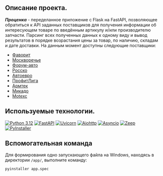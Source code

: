 ## Описание проекта.

_**Проценка**_ - переделанное приложение с Flask на FastAPI, позволяющее обратиться к API заданных поставщиков для получения информации об интересующем товаре по введённым артикулу и/или производителю запчасти. Парсинг всех полученных данных к одному виду и вывод результатов в порядке возрастания цены за товар, по наличию, складам и дате доставки.
На данным момент доступны следующие поставщики:  
- [Фаворит](https://favorit-parts.ru/)
- [Москворечье](https://www.moskvorechie.ru/)
- [Форум-авто](https://forum-auto.ru/)
- [Росско](https://rossko.ru/)
- [Автоевро](https://shop.autoeuro.ru/)
- [ПрофитЛига](https://pr-lg.ru/)
- [Армтек](https://armtek.ru/)
- [Микадо](https://www.mikado-parts.ru/)
- [Motexc](https://motexc.ru/)

## Используемые технологии.

[![Python 3.12](https://img.shields.io/badge/Python-3.12-brightgreen.svg?style=flat&logo=python&logoColor=white)](https://www.python.org/)
[![FastAPI](https://img.shields.io/badge/FastAPI-0.111.1-brightgreen.svg?style=flat&logo=flask&logoColor=white)](https://flask.palletsprojects.com/)
[![Uvicorn](https://img.shields.io/badge/Uvicorn-0.30.1-brightgreen.svg?style=flat&logo=uvicorn&logoColor=white)](https://www.uvicorn.org/)
[![Aiohttp](https://img.shields.io/badge/Aiohttp-3.9.3-brightgreen.svg?style=flat&logo=python&logoColor=white)](https://docs.aiohttp.org/en/stable/)
[![Asyncio](https://img.shields.io/badge/Asyncio-brightgreen.svg?style=flat&logo=python&logoColor=white)](https://docs.python.org/3/library/asyncio.html)
[![Zeep](https://img.shields.io/badge/Zeep-4.2.1-brightgreen.svg?style=flat&logo=python&logoColor=white)](https://docs.python-zeep.org/en/master/)
[![PyInstaller](https://img.shields.io/badge/PyInstaller-6.8.0-brightgreen.svg?style=flat&logo=python&logoColor=white)](https://pyinstaller.org/en/stable/)

## Вспомогательная команда

Для формирования одно запускающего файла на Windows, находясь в директории `/app/`, выполните команду:
```
pyinstaller app.spec
```

